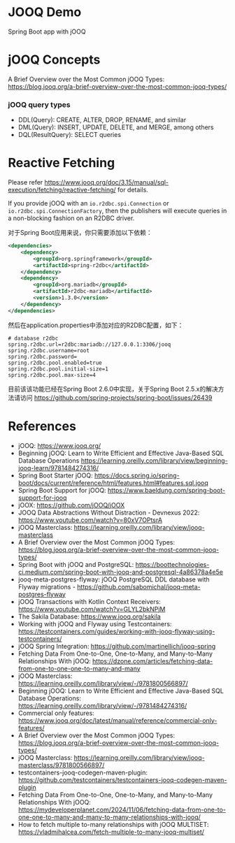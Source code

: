 JOOQ Demo
=============================
Spring Boot app with jOOQ

# jOOQ Concepts

A Brief Overview over the Most Common jOOQ Types: https://blog.jooq.org/a-brief-overview-over-the-most-common-jooq-types/

### jOOQ query types

- DDL(Query): CREATE, ALTER, DROP, RENAME, and similar
- DML(Query): INSERT, UPDATE, DELETE, and MERGE, among others
- DQL(ResultQuery): SELECT queries

# Reactive Fetching

Please refer https://www.jooq.org/doc/3.15/manual/sql-execution/fetching/reactive-fetching/ for details.

If you provide jOOQ with an `io.r2dbc.spi.Connection` or `io.r2dbc.spi.ConnectionFactory`,
then the publishers will execute queries in a non-blocking fashion on an R2DBC driver.

对于Spring Boot应用来说，你只需要添加以下依赖：

```xml
<dependencies>
    <dependency>
        <groupId>org.springframework</groupId>
        <artifactId>spring-r2dbc</artifactId>
    </dependency>
    <dependency>
        <groupId>org.mariadb</groupId>
        <artifactId>r2dbc-mariadb</artifactId>
        <version>1.3.0</version>
    </dependency>
</dependencies>
```

然后在application.properties中添加对应的R2DBC配置，如下：

```properties
# database r2dbc
spring.r2dbc.url=r2dbc:mariadb://127.0.0.1:3306/jooq
spring.r2dbc.username=root
spring.r2dbc.password=
spring.r2dbc.pool.enabled=true
spring.r2dbc.pool.initial-size=1
spring.r2dbc.pool.max-size=4
```

目前该该功能已经在Spring Boot 2.6.0中实现，关于Spring Boot 2.5.x的解决方法请访问 https://github.com/spring-projects/spring-boot/issues/26439

# References

* jOOQ: https://www.jooq.org/
* Beginning jOOQ: Learn to Write Efficient and Effective Java-Based SQL Database Operations  https://learning.oreilly.com/library/view/beginning-jooq-learn/9781484274316/
* Spring Boot Starter jOOQ: https://docs.spring.io/spring-boot/docs/current/reference/html/features.html#features.sql.jooq
* Spring Boot Support for jOOQ: https://www.baeldung.com/spring-boot-support-for-jooq
* jOOX: https://github.com/jOOQ/jOOX
* JOOQ Data Abstractions Without Distraction - Devnexus 2022: https://www.youtube.com/watch?v=80xV7OPtsrA
* jOOQ Masterclass: https://learning.oreilly.com/library/view/jooq-masterclass
* A Brief Overview over the Most Common jOOQ Types: https://blog.jooq.org/a-brief-overview-over-the-most-common-jooq-types/
* Spring Boot with jOOQ and PostgreSQL: https://boottechnologies-ci.medium.com/spring-boot-with-jooq-and-postgresql-4a86378a4e5e
* jooq-meta-postgres-flyway: jOOQ PostgreSQL DDL database with Flyway migrations - https://github.com/sabomichal/jooq-meta-postgres-flyway
* jOOQ Transactions with Kotlin Context Receivers: https://www.youtube.com/watch?v=GLYL2bkNPjM
* The Sakila Database: https://www.jooq.org/sakila
* Working with jOOQ and Flyway using Testcontainers: https://testcontainers.com/guides/working-with-jooq-flyway-using-testcontainers/
* jOOQ Spring Integration: https://github.com/martinellich/jooq-spring
* Fetching Data From One-to-One, One-to-Many, and Many-to-Many Relationships With jOOQ: https://dzone.com/articles/fetching-data-from-one-to-one-one-to-many-and-many
* jOOQ Masterclass: https://learning.oreilly.com/library/view/-/9781800566897/
* Beginning jOOQ: Learn to Write Efficient and Effective Java-Based SQL Database Operations: https://learning.oreilly.com/library/view/-/9781484274316/
* Commercial only features: https://www.jooq.org/doc/latest/manual/reference/commercial-only-features/
* A Brief Overview over the Most Common jOOQ Types: https://blog.jooq.org/a-brief-overview-over-the-most-common-jooq-types/
* jOOQ Masterclass: https://learning.oreilly.com/library/view/jooq-masterclass/9781800566897/
* testcontainers-jooq-codegen-maven-plugin: https://github.com/testcontainers/testcontainers-jooq-codegen-maven-plugin
* Fetching Data From One-to-One, One-to-Many, and Many-to-Many Relationships With jOOQ: https://mydeveloperplanet.com/2024/11/06/fetching-data-from-one-to-one-one-to-many-and-many-to-many-relationships-with-jooq/
* How to fetch multiple to-many relationships with jOOQ MULTISET: https://vladmihalcea.com/fetch-multiple-to-many-jooq-multiset/


